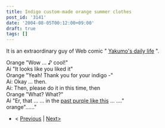 ```yaml
---
title: Indigo custom-made orange summer clothes
post_id: '3141'
date: '2004-08-05T00:12:00+09:00'
draft: true
tags: []
---
```


It is an extraordinary guy of Web comic " [Yakumo's daily life](https://danmaq.com/tag/yakumo-family?order=ASC) ".

Orange "Wow ... ♪ cool!"  
Ai "It looks like you liked it"  
Orange "Yeah! Thank you for your indigo -"  
Ai: Okay ... then.  
Ai: Then, please do it in this time, then  
Orange "What? What?"  
Ai "Er, that ... ... in the [past purple like this](https://danmaq.com/3123) ... ...."  
orange"……"

*   < [Previous](https://danmaq.com/3134) | [Next>](https://danmaq.com/3155)
